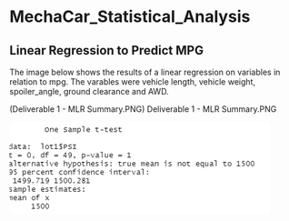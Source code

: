 # MechaCar_Statistical_Analysis
## Linear Regression to Predict MPG
The image below shows the results of a linear regression on variables in relation to mpg. The varables were vehicle length, vehicle weight, spoiler_angle, ground clearance and AWD.

(Deliverable 1 - MLR Summary.PNG)
Deliverable 1 - MLR Summary.PNG

![lot1](https://github.com/tori-taylor/MechaCar_Statistical_Analysis/blob/main/lot1.PNG)
